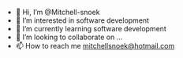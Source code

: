 - 👋 Hi, I’m @Mitchell-snoek
- 👀 I’m interested in software development
- 🌱 I’m currently learning software development
- 💞️ I’m looking to collaborate on ...
- 📫 How to reach me mitchellsnoek@hotmail.com
